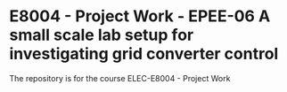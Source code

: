 # E8004 - Project Work - EPEE-06 A small scale lab setup for investigating grid converter control
The repository is for the course ELEC-E8004 - Project Work

